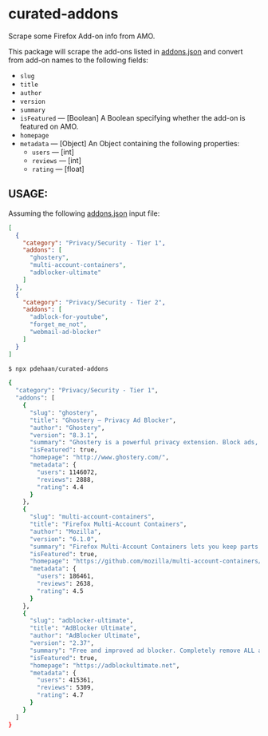 # curated-addons

Scrape some Firefox Add-on info from AMO.

This package will scrape the add-ons listed in [addons.json](./addons.json) and convert from add-on names to the following fields:

- `slug`
- `title`
- `author`
- `version`
- `summary`
- `isFeatured` &mdash; [Boolean] A Boolean specifying whether the add-on is featured on AMO.
- `homepage`
- `metadata` &mdash; [Object] An Object containing the following properties:
  - `users` &mdash; [int]
  - `reviews` &mdash; [int]
  - `rating` &mdash; [float]

## USAGE:

Assuming the following [addons.json](./addons.json) input file:

```json
[
  {
    "category": "Privacy/Security - Tier 1",
    "addons": [
      "ghostery",
      "multi-account-containers",
      "adblocker-ultimate"
    ]
  },
  {
    "category": "Privacy/Security - Tier 2",
    "addons": [
      "adblock-for-youtube",
      "forget_me_not",
      "webmail-ad-blocker"
    ]
  }
]
```

```sh
$ npx pdehaan/curated-addons

{
  "category": "Privacy/Security - Tier 1",
  "addons": [
    {
      "slug": "ghostery",
      "title": "Ghostery – Privacy Ad Blocker",
      "author": "Ghostery",
      "version": "8.3.1",
      "summary": "Ghostery is a powerful privacy extension. Block ads, stop trackers and speed up websites.",
      "isFeatured": true,
      "homepage": "http://www.ghostery.com/",
      "metadata": {
        "users": 1146072,
        "reviews": 2888,
        "rating": 4.4
      }
    },
    {
      "slug": "multi-account-containers",
      "title": "Firefox Multi-Account Containers",
      "author": "Mozilla",
      "version": "6.1.0",
      "summary": "Firefox Multi-Account Containers lets you keep parts of your online life separated into color-coded tabs that preserve your privacy. Cookies are separated by container, allowing you to use the web with multiple identities or accounts simultaneously.",
      "isFeatured": true,
      "homepage": "https://github.com/mozilla/multi-account-containers/#readme",
      "metadata": {
        "users": 186461,
        "reviews": 2638,
        "rating": 4.5
      }
    },
    {
      "slug": "adblocker-ultimate",
      "title": "AdBlocker Ultimate",
      "author": "AdBlocker Ultimate",
      "version": "2.37",
      "summary": "Free and improved ad blocker. Completely remove ALL ads. No \"acceptable\" ads or whitelisted advertisers, block tracking, block malware!",
      "isFeatured": true,
      "homepage": "https://adblockultimate.net",
      "metadata": {
        "users": 415361,
        "reviews": 5309,
        "rating": 4.7
      }
    }
  ]
}
```
